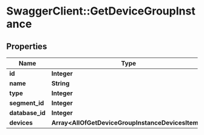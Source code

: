 # SwaggerClient::GetDeviceGroupInstance

## Properties
Name | Type | Description | Notes
------------ | ------------- | ------------- | -------------
**id** | **Integer** |  | [optional] 
**name** | **String** |  | [optional] 
**type** | **Integer** |  | [optional] 
**segment_id** | **Integer** |  | [optional] 
**database_id** | **Integer** |  | [optional] 
**devices** | **Array&lt;AllOfGetDeviceGroupInstanceDevicesItems&gt;** |  | [optional] 

